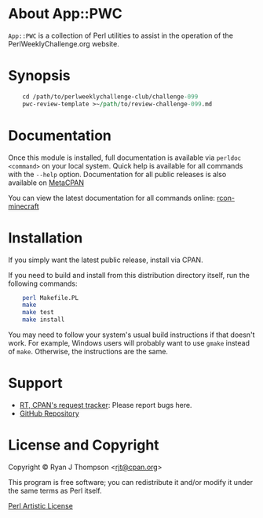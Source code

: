 # About App::PWC

`App::PWC` is a collection of Perl utilities to assist in the operation of the
PerlWeeklyChallenge.org website.

# Synopsis

```perl
    cd /path/to/perlweeklychallenge-club/challenge-099
    pwc-review-template >~/path/to/review-challenge-099.md
``` 

# Documentation

Once this module is installed, full documentation is available via `perldoc
<command>` on your local system. Quick help is available for all commands with
the `--help` option. Documentation for all public releases is also
available on [MetaCPAN](https://metacpan.org/pod/App::PWC)


You can view the latest documentation for all commands online:
[rcon-minecraft](https://metacpan.org/pod/distribution/Net-RCON-Minecraft/bin/)

# Installation

If you simply want the latest public release, install via CPAN.

If you need to build and install from this distribution directory itself,
run the following commands:

```sh
    perl Makefile.PL
    make
    make test
    make install
```

You may need to follow your system's usual build instructions if that doesn't
work. For example, Windows users will probably want to use `gmake` instead of
`make`. Otherwise, the instructions are the same.

# Support

 - [RT, CPAN's request tracker](https://rt.cpan.org/NoAuth/Bugs.html?Queue=App-PWC): Please report bugs here.
 - [GitHub Repository](https://github.com/rjt-pl/App-PWC)

# License and Copyright

Copyright © Ryan J Thompson <<rjt@cpan.org>>

This program is free software; you can redistribute it
and/or modify it under the same terms as Perl itself.

[Perl Artistic License](http://dev.perl.org/licenses/artistic.html)
